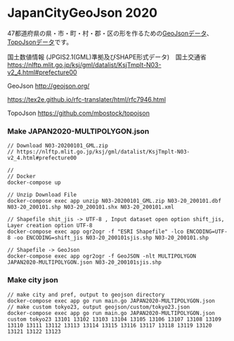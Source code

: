 # JapanCityGeoJson 2020

47都道府県の県・市・町・村・郡・区の形を作るための[GeoJsonデータ](/geojson)、[TopoJsonデータ](/topojson)です。

国土数値情報 (JPGIS2.1(GML)準拠及びSHAPE形式データ)　国土交通省
https://nlftp.mlit.go.jp/ksj/gml/datalist/KsjTmplt-N03-v2_4.html#prefecture00

GeoJson http://geojson.org/

https://tex2e.github.io/rfc-translater/html/rfc7946.html

TopoJson https://github.com/mbostock/topojson

### Make JAPAN2020-MULTIPOLYGON.json

```
// Download N03-20200101_GML.zip
// https://nlftp.mlit.go.jp/ksj/gml/datalist/KsjTmplt-N03-v2_4.html#prefecture00

// 
// Docker
docker-compose up

// Unzip Download File
docker-compose exec app unzip N03-20200101_GML.zip N03-20_200101.dbf N03-20_200101.shp N03-20_200101.shx N03-20_200101.xml

// Shapefile shit_jis -> UTF-8 , Input dataset open option shift_jis, Layer creation option UTF-8
docker-compose exec app ogr2ogr -f "ESRI Shapefile" -lco ENCODING=UTF-8 -oo ENCODING=shift_jis N03-20_200101sjis.shp N03-20_200101.shp

// Shapefile -> GeoJson
docker-compose exec app ogr2ogr -f GeoJSON -nlt MULTIPOLYGON JAPAN2020-MULTIPOLYGON.json N03-20_200101sjis.shp
```

### Make city json
```
// make city and pref, output to geojson directory
docker-compose exec app go run main.go JAPAN2020-MULTIPOLYGON.json
// make custom tokyo23, output geojson/custom/tokyo23.json
docker-compose exec app go run main.go JAPAN2020-MULTIPOLYGON.json custom tokyo23 13101 13102 13103 13104 13105 13106 13107 13108 13109 13110 13111 13112 13113 13114 13115 13116 13117 13118 13119 13120 13121 13122 13123
```
